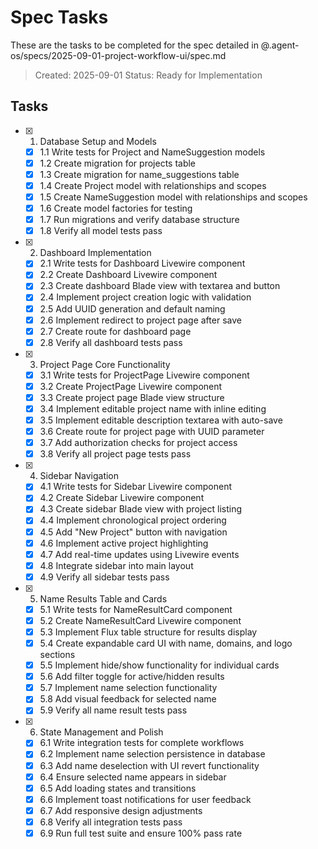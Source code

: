 # Spec Tasks

These are the tasks to be completed for the spec detailed in @.agent-os/specs/2025-09-01-project-workflow-ui/spec.md

> Created: 2025-09-01
> Status: Ready for Implementation

## Tasks

- [x] 1. Database Setup and Models
  - [x] 1.1 Write tests for Project and NameSuggestion models
  - [x] 1.2 Create migration for projects table
  - [x] 1.3 Create migration for name_suggestions table  
  - [x] 1.4 Create Project model with relationships and scopes
  - [x] 1.5 Create NameSuggestion model with relationships and scopes
  - [x] 1.6 Create model factories for testing
  - [x] 1.7 Run migrations and verify database structure
  - [x] 1.8 Verify all model tests pass

- [x] 2. Dashboard Implementation
  - [x] 2.1 Write tests for Dashboard Livewire component
  - [x] 2.2 Create Dashboard Livewire component
  - [x] 2.3 Create dashboard Blade view with textarea and button
  - [x] 2.4 Implement project creation logic with validation
  - [x] 2.5 Add UUID generation and default naming
  - [x] 2.6 Implement redirect to project page after save
  - [x] 2.7 Create route for dashboard page
  - [x] 2.8 Verify all dashboard tests pass

- [x] 3. Project Page Core Functionality
  - [x] 3.1 Write tests for ProjectPage Livewire component
  - [x] 3.2 Create ProjectPage Livewire component
  - [x] 3.3 Create project page Blade view structure
  - [x] 3.4 Implement editable project name with inline editing
  - [x] 3.5 Implement editable description textarea with auto-save
  - [x] 3.6 Create route for project page with UUID parameter
  - [x] 3.7 Add authorization checks for project access
  - [x] 3.8 Verify all project page tests pass

- [x] 4. Sidebar Navigation
  - [x] 4.1 Write tests for Sidebar Livewire component
  - [x] 4.2 Create Sidebar Livewire component
  - [x] 4.3 Create sidebar Blade view with project listing
  - [x] 4.4 Implement chronological project ordering
  - [x] 4.5 Add "New Project" button with navigation
  - [x] 4.6 Implement active project highlighting
  - [x] 4.7 Add real-time updates using Livewire events
  - [x] 4.8 Integrate sidebar into main layout
  - [x] 4.9 Verify all sidebar tests pass

- [x] 5. Name Results Table and Cards
  - [x] 5.1 Write tests for NameResultCard component
  - [x] 5.2 Create NameResultCard Livewire component
  - [x] 5.3 Implement Flux table structure for results display
  - [x] 5.4 Create expandable card UI with name, domains, and logo sections
  - [x] 5.5 Implement hide/show functionality for individual cards
  - [x] 5.6 Add filter toggle for active/hidden results
  - [x] 5.7 Implement name selection functionality
  - [x] 5.8 Add visual feedback for selected name
  - [x] 5.9 Verify all name result tests pass

- [x] 6. State Management and Polish
  - [x] 6.1 Write integration tests for complete workflows
  - [x] 6.2 Implement name selection persistence in database
  - [x] 6.3 Add name deselection with UI revert functionality
  - [x] 6.4 Ensure selected name appears in sidebar
  - [x] 6.5 Add loading states and transitions
  - [x] 6.6 Implement toast notifications for user feedback
  - [x] 6.7 Add responsive design adjustments
  - [x] 6.8 Verify all integration tests pass
  - [x] 6.9 Run full test suite and ensure 100% pass rate